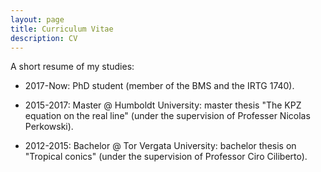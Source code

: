 ```yaml
---
layout: page
title: Curriculum Vitae 
description: CV 
---
```


A short resume of my studies:

 - 2017-Now: PhD student (member of the BMS and the IRTG 1740).

 - 2015-2017: Master @ Humboldt University: master thesis "The KPZ
   equation on the real line" (under the supervision of Professer Nicolas
   Perkowski).

 - 2012-2015: Bachelor @ Tor Vergata University: bachelor thesis on "Tropical
   conics" (under the supervision of Professor Ciro Ciliberto).
